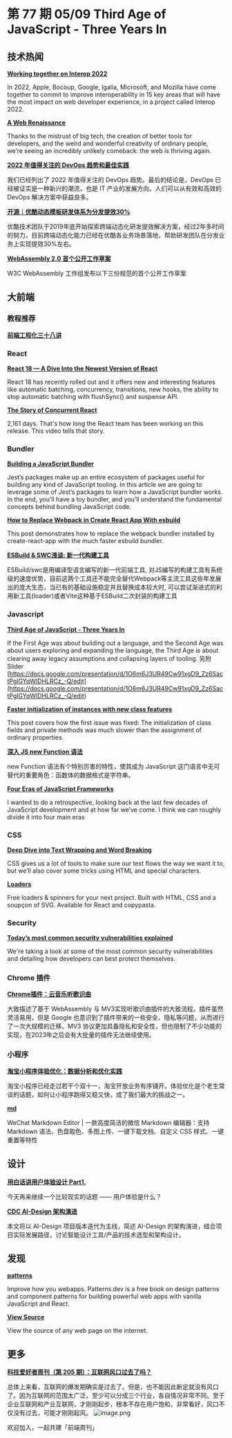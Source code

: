 # 第 77 期 05/09 Third Age of JavaScript - Three Years In
## 技术热闻
[**Working together on Interop 2022**](https://webkit.org/blog/12288/working-together-on-interop-2022/)

In 2022, Apple, Bocoup, Google, Igalia, Microsoft, and Mozilla have come together to commit to improve interoperability in 15 key areas that will have the most impact on web developer experience, in a project called Interop 2022.

[**A Web Renaissance**](https://anildash.com/2022/04/13/a-web-renaissance/)

Thanks to the mistrust of big tech, the creation of better tools for developers, and the weird and wonderful creativity of ordinary people, we’re seeing an incredibly unlikely comeback: the web is thriving again.

[**2022 年值得关注的 DevOps 趋势和最佳实践**](https://mp.weixin.qq.com/s/tg5vAzdwMgknUwWQboGsAQ)

我们已经列出了 2022 年值得关注的 DevOps 趋势。最后的结论是，DevOps 已经被证实是一种新兴的潮流，也是 IT 产业的发展方向。人们可以从有效和高效的 DevOps 解决方案中获益良多。

[**开源｜优酷动态模板研发体系为分发提效30%**](https://mp.weixin.qq.com/s/SlbPNXU417TnsmA6rlsAhQ)

优酷技术团队于2019年底开始探索跨端动态化研发提效解决方案，经过2年多时间的努力，目前跨端动态化能力已经在优酷各业务场景落地，帮助研发团队在分发业务上实现提效30%左右。

[**WebAssembly 2.0 首个公开工作草案**](https://mp.weixin.qq.com/s/WIYV2AJ9MdhQdX7f4vgIyw)

W3C WebAssembly 工作组发布以下三份规范的首个公开工作草案

## 大前端
### 教程推荐
[**前端工程化三十八讲**](https://q.shanyue.tech/engineering/)


### React
[**React 18 — A Dive Into the Newest Version of React**](https://www.commoninja.com/blog/react-18-news-and-features)

React 18 has recently rolled out and it offers new and interesting features like automatic batching, concurrency, transitions, new hooks, the ability to stop automatic batching with flushSync() and suspense API.

[**The Story of Concurrent React**](https://www.youtube.com/watch?v=NZoRlVi3MjQ)

2,161 days. That's how long the React team has been working on this release. This video tells that story.

### Bundler
[**Building a JavaScript Bundler**](https://cpojer.net/posts/building-a-javascript-bundler)

Jest’s packages make up an entire ecosystem of packages useful for building any kind of JavaScript tooling. In this article we are going to leverage some of Jest’s packages to learn how a JavaScript bundler works. In the end, you’ll have a toy bundler, and you’ll understand the fundamental concepts behind bundling JavaScript code.

[**How to Replace Webpack in Create React App With esbuild**](https://devtails.xyz/how-to-replace-webpack-in-create-react-app-with-esbuild)

This post demonstrates how to replace the webpack bundler installed by create-react-app with the much faster esbuild bundler.

[**ESBuild & SWC浅谈: 新一代构建工具**](https://mp.weixin.qq.com/s/9VaUq9FOm2_nKNCGaH-7rw)

ESBuild/swc是用编译型语言编写的新一代前端工具, 对JS编写的构建工具有系统级的速度优势，目前这两个工具还不能完全替代Webpack等主流工具这些年发展出的庞大生态，当已有的基础设施稳定并且替换成本较大时, 可以尝试渐进式的利用新工具(loader)或者Vite这种基于ESBuild二次封装的构建工具

### Javascript
[**Third Age of JavaScript - Three Years In**](https://www.swyx.io/third-age-2022)

If the First Age was about building out a language, and the Second Age was about users exploring and expanding the language, the Third Age is about clearing away legacy assumptions and collapsing layers of tooling. 另附 Slider [https://docs.google.com/presentation/d/1O6m6J3UR49Cw91xgD9_Zz6SactPglGYqWlDHLRCz_-Q/edit](https://docs.google.com/presentation/d/1O6m6J3UR49Cw91xgD9_Zz6SactPglGYqWlDHLRCz_-Q/edit)

[**Faster initialization of instances with new class features**](https://v8.dev/blog/faster-class-features)

This post covers how the first issue was fixed: The initialization of class fields and private methods was much slower than the assignment of ordinary properties.

[**深入 JS new Function 语法**](https://www.zhangxinxu.com/wordpress/2022/04/js-new-function/)

new Function 语法有个特别厉害的特性，使其成为 JavaScript 这门语言中无可替代的重要角色：函数体的数据格式是字符串。

[**Four Eras of JavaScript Frameworks**](https://www.pzuraq.com/blog/four-eras-of-javascript-frameworks)

I wanted to do a retrospective, looking back at the last few decades of JavaScript development and at how far we’ve come. I think we can roughly divide it into four main eras

### CSS
[**Deep Dive into Text Wrapping and Word Breaking**](https://codersblock.com/blog/deep-dive-into-text-wrapping-and-word-breaking/)

CSS gives us a lot of tools to make sure our text flows the way we want it to, but we’ll also cover some tricks using HTML and special characters.

[**Loaders**](https://uiball.com/loaders/)

Free loaders & spinners for your next project. Built with HTML, CSS and a soupçon of SVG. Available for React and copypasta.

### Security
[**Today’s most common security vulnerabilities explained**](https://github.blog/2022-05-06-todays-most-common-security-vulnerabilities-explained/)

We're taking a look at some of the most common security vulnerabilities and detailing how developers can best protect themselves.

### Chrome 插件
[**Chrome插件：云音乐听歌识曲**](https://mp.weixin.qq.com/s/ACXVM0KiwicR8d53JF_vhQ)

大致描述了基于 WebAssembly 与 MV3实现听歌识曲插件的大致流程。插件虽然灵活易用，但是 Google 也意识到了插件带来的一些安全、隐私等问题，从而进行了一次大规模的迁移。MV3 协议更加具备隐私和安全性，但也限制了不少功能的实现，在2023年之后会有大批量的插件无法继续使用。

### 小程序
[**淘宝小程序体验优化：数据分析和优化实践**](https://mp.weixin.qq.com/s/eIeOncrNd_h8-7E8fg4bKg)

淘宝小程序已经走过若干个双十一，淘宝开放业务有序铺开。体验优化是个老生常谈的话题，如何让小程序跑得又稳又快，成了我们最大的挑战之一。

[**md**](https://github.com/doocs/md)

WeChat Markdown Editor | 一款高度简洁的微信 Markdown 编辑器：支持 Markdown 语法、色盘取色、多图上传、一键下载文档、自定义 CSS 样式、一键重置等特性

## 设计
[**用白话讲用户体验设计 Part1.**](https://mp.weixin.qq.com/s/fVYyCrmpRyTbuWvFlz7bTQ)

今天再来继续一个比较现实的话题 —— 用户体验是什么？

[**CDC AI-Design 架构演进**](https://mp.weixin.qq.com/s/eHCNNEn42dR7zi2KB9_jrg)

本文将以 AI-Design 项目版本迭代为主线，简述 AI-Design 的架构演进，结合项目实际发展路径，讨论智能设计工具/产品的技术选型和架构设计。

## 发现
[**patterns**](https://www.patterns.dev/)

Improve how you webapps. Patterns.dev is a free book on design patterns and component patterns for building powerful web apps with vanilla JavaScript and React.

[**View Source**](https://neatnik.net/view-source/)

View the source of any web page on the internet.

## 更多
[**科技爱好者周刊（第 205 期）：互联网风口过去了吗？**](http://www.ruanyifeng.com/blog/2022/05/weekly-issue-205.html)

总体上来看，互联网的爆发期确实是过去了。但是，也不能因此断定就没有风口了。因为互联网的范围太广泛，至少可以分成三个行业，各自情况非常不同。至于企业互联网和产业互联网，才刚刚起步，根本不存在用户饱和，非常看好，风口不仅没有过去，可能才刚刚起风。
![image.png](https://cdn.nlark.com/yuque/0/2020/png/85771/1605930034828-7fc81343-651f-4a15-8465-eebe5a23cf61.png#crop=0&crop=0&crop=1&crop=1&height=31&id=C5Hpa&margin=%5Bobject%20Object%5D&name=image.png&originHeight=90&originWidth=2186&originalType=binary&ratio=1&rotation=0&showTitle=false&size=14325&status=done&style=none&title=&width=746)


欢迎加入，一起共建「前端周刊」
